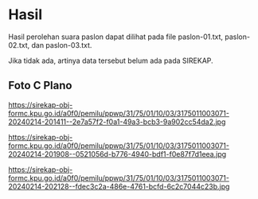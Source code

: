 # Hasil

Hasil perolehan suara paslon dapat dilihat pada file paslon-01.txt, paslon-02.txt, dan paslon-03.txt.

Jika tidak ada, artinya data tersebut belum ada pada SIREKAP.

## Foto C Plano

https://sirekap-obj-formc.kpu.go.id/a0f0/pemilu/ppwp/31/75/01/10/03/3175011003071-20240214-201411--2e7a57f2-f0a1-49a3-bcb3-9a902cc54da2.jpg

https://sirekap-obj-formc.kpu.go.id/a0f0/pemilu/ppwp/31/75/01/10/03/3175011003071-20240214-201908--0521056d-b776-4940-bdf1-f0e87f7d1eea.jpg

https://sirekap-obj-formc.kpu.go.id/a0f0/pemilu/ppwp/31/75/01/10/03/3175011003071-20240214-202128--fdec3c2a-486e-4761-bcfd-6c2c7044c23b.jpg
